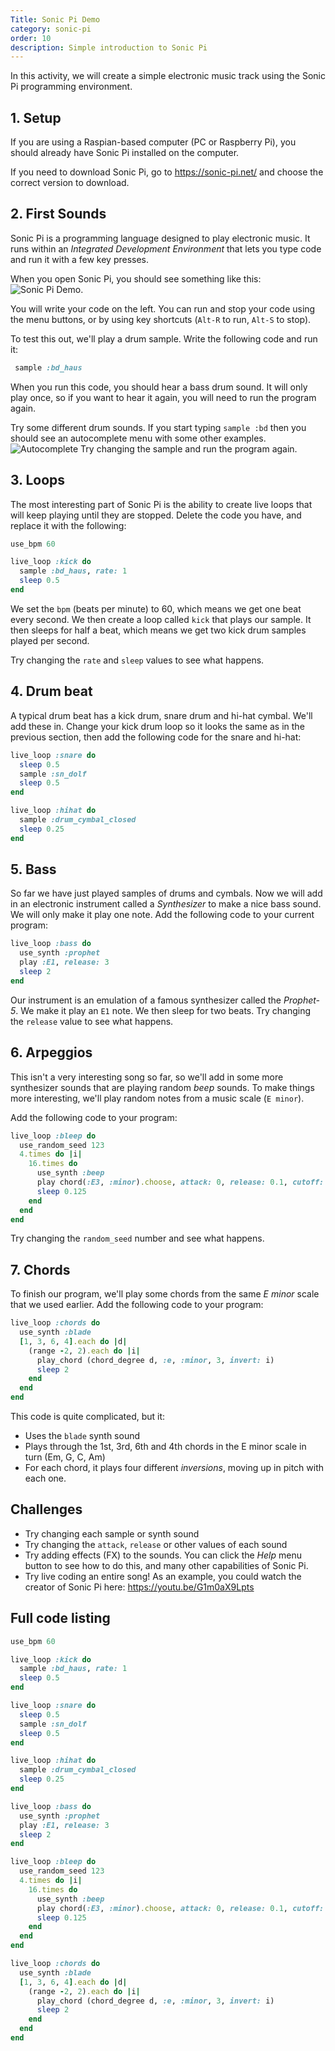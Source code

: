 ```yaml
---
Title: Sonic Pi Demo
category: sonic-pi
order: 10
description: Simple introduction to Sonic Pi
---
```


In this activity, we will create a simple electronic music track using the Sonic Pi programming environment.


## 1. Setup

If you are using a Raspian-based computer (PC or Raspberry Pi), you should already have Sonic Pi installed on the computer.

If you need to download Sonic Pi, go to <https://sonic-pi.net/> and choose the correct version to download.  

## 2. First Sounds

Sonic Pi is a programming language designed to play electronic music.  It runs within an _Integrated Development Environment_ that lets you type code and run it with a few key presses.  

When you open Sonic Pi, you should see something like this:
![Sonic Pi Demo](./spd-images/sonicpidemo.jpg).  

You will write your code on the left.  You can run and stop your code using the menu buttons, or by using key shortcuts (`Alt-R` to run, `Alt-S` to stop).

To test this out, we'll play a drum sample.  Write the following code and run it:

```ruby
 sample :bd_haus
```

When you run this code, you should hear a bass drum sound.  It will only play once, so if you want to hear it again, you will need to run the program again.

Try some different drum sounds.  If you start typing `sample :bd` then you should see an autocomplete menu with some other examples. 
![Autocomplete](./spd-images/autocomplete.jpg)
Try changing the sample and run the program again.

## 3. Loops

The most interesting part of Sonic Pi is the ability to create live loops that will keep playing until they are stopped.  Delete the code you have, and replace it with the following:

```ruby
use_bpm 60

live_loop :kick do
  sample :bd_haus, rate: 1
  sleep 0.5
end
```
We set the `bpm` (beats per minute) to 60, which means we get one beat every second.  We then create a loop called `kick` that plays our sample.  It then sleeps for half a beat, which means we get two kick drum samples played per second.

Try changing the `rate` and `sleep` values to see what happens. 

## 4. Drum beat

A typical drum beat has a kick drum, snare drum and hi-hat cymbal.  We'll add these in.  Change your kick drum loop so it looks the same as in the previous section, then add the following code for the snare and hi-hat:

```ruby 
live_loop :snare do
  sleep 0.5
  sample :sn_dolf
  sleep 0.5
end

live_loop :hihat do
  sample :drum_cymbal_closed
  sleep 0.25
end
```

## 5. Bass

So far we have just played samples of drums and cymbals.  Now we will add in an electronic instrument called a _Synthesizer_ to make a nice bass sound.  We will only make it play one note.  Add the following code to your current program:

```ruby
live_loop :bass do
  use_synth :prophet
  play :E1, release: 3
  sleep 2
end
```

Our instrument is an emulation of a famous synthesizer called the _Prophet-5_.  We make it play an `E1` note.  We then sleep for two beats.  Try changing the `release` value to see what happens.

## 6. Arpeggios

This isn't a very interesting song so far, so we'll add in some more synthesizer sounds that are playing random _beep_ sounds.  To make things more interesting, we'll play random notes from a music scale (`E minor`).  

Add the following code to your program:

```ruby
live_loop :bleep do
  use_random_seed 123
  4.times do |i|
    16.times do
      use_synth :beep
      play chord(:E3, :minor).choose, attack: 0, release: 0.1, cutoff: rrand_i(50, 90) + i * 10
      sleep 0.125
    end
  end
end
```

Try changing the `random_seed` number and see what happens.

## 7. Chords

To finish our program, we'll play some chords from the same _E minor_ scale that we used earlier.  Add the following code to your program:

```ruby
live_loop :chords do
  use_synth :blade
  [1, 3, 6, 4].each do |d|
    (range -2, 2).each do |i|
      play_chord (chord_degree d, :e, :minor, 3, invert: i)
      sleep 2
    end
  end
end
```

This code is quite complicated, but it:

* Uses the `blade` synth sound
* Plays through the 1st, 3rd, 6th and 4th chords in the E minor scale in turn (Em, G, C, Am)
* For each chord, it plays four different _inversions_, moving up in pitch with each one.

## Challenges

* Try changing each sample or synth sound
* Try changing the `attack`, `release` or other values of each sound
* Try adding effects (FX) to the sounds.  You can click the _Help_ menu button to see how to do this, and many other capabilities of Sonic Pi.
* Try live coding an entire song!  As an example, you could watch the creator of Sonic Pi here: <https://youtu.be/G1m0aX9Lpts>


## Full code listing

```ruby
use_bpm 60

live_loop :kick do
  sample :bd_haus, rate: 1
  sleep 0.5
end

live_loop :snare do
  sleep 0.5
  sample :sn_dolf
  sleep 0.5
end

live_loop :hihat do
  sample :drum_cymbal_closed
  sleep 0.25
end

live_loop :bass do
  use_synth :prophet
  play :E1, release: 3
  sleep 2
end

live_loop :bleep do
  use_random_seed 123
  4.times do |i|
    16.times do
      use_synth :beep
      play chord(:E3, :minor).choose, attack: 0, release: 0.1, cutoff: rrand_i(50, 90) + i * 10
      sleep 0.125
    end
  end
end

live_loop :chords do
  use_synth :blade
  [1, 3, 6, 4].each do |d|
    (range -2, 2).each do |i|
      play_chord (chord_degree d, :e, :minor, 3, invert: i)
      sleep 2
    end
  end
end
```
